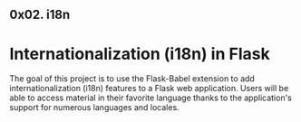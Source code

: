 ## 0x02. i18n

# Internationalization (i18n) in Flask

The goal of this project is to use the Flask-Babel extension to add 
internationalization (i18n) features to a Flask web application. 
Users will be able to access material in their favorite language 
thanks to the application's support for numerous languages and locales.
